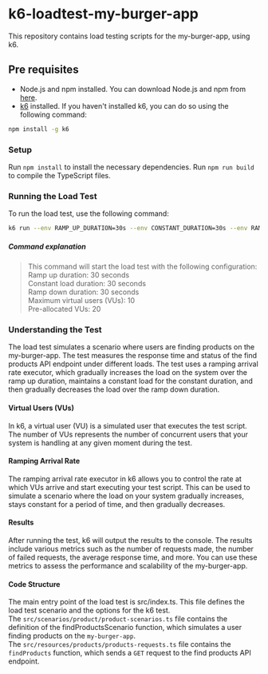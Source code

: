 # k6-loadtest-my-burger-app

This repository contains load testing scripts for the my-burger-app, using k6.

## Pre requisites

- Node.js and npm installed. You can download Node.js and npm from [here](https://nodejs.org/en/download/).
- [k6](https://k6.io/) installed. If you haven't installed k6, you can do so using the following command:

```bash
npm install -g k6
```

### Setup
Run `npm install` to install the necessary dependencies.
Run `npm run build` to compile the TypeScript files.
### Running the Load Test
To run the load test, use the following command:

```bash
k6 run --env RAMP_UP_DURATION=30s --env CONSTANT_DURATION=30s --env RAMP_DOWN_DURATION=30s --env MAX_VUS=10 --env PRE_ALLOCATED_VUS=20 build/test.js
```

#####  Command explanation
> This command will start the load test with the following configuration:  
Ramp up duration: 30 seconds <br>
Constant load duration: 30 seconds <br>
Ramp down duration: 30 seconds <br>
Maximum virtual users (VUs): 10 <br>
Pre-allocated VUs: 20

### Understanding the Test
The load test simulates a scenario where users are finding products on the my-burger-app. The test measures the response time and status of the find products API endpoint under different loads.  The test uses a ramping arrival rate executor, which gradually increases the load on the system over the ramp up duration, maintains a constant load for the constant duration, and then gradually decreases the load over the ramp down duration.  

#### Virtual Users (VUs)
In k6, a virtual user (VU) is a simulated user that executes the test script. The number of VUs represents the number of concurrent users that your system is handling at any given moment during the test.  

#### Ramping Arrival Rate
The ramping arrival rate executor in k6 allows you to control the rate at which VUs arrive and start executing your test script. This can be used to simulate a scenario where the load on your system gradually increases, stays constant for a period of time, and then gradually decreases.  

#### Results
After running the test, k6 will output the results to the console. The results include various metrics such as the number of requests made, the number of failed requests, the average response time, and more. You can use these metrics to assess the performance and scalability of the my-burger-app.  

#### Code Structure
The main entry point of the load test is src/index.ts. This file defines the load test scenario and the options for the k6 test.<br>
The `src/scenarios/product/product-scenarios.ts` file contains the definition of the findProductsScenario function, which simulates a user finding products on the `my-burger-app`.<br>  The `src/resources/products/products-requests.ts` file contains the `findProducts` function, which sends a `GET` request to the find products API endpoint. 
